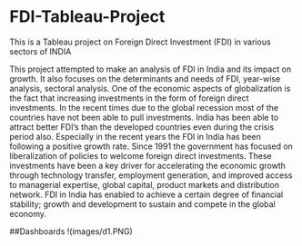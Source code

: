 # FDI-Tableau-Project
This is a Tableau project on Foreign Direct Investment (FDI) in various sectors of INDIA 

This project attempted to make an analysis of FDI in India and its impact on growth. It also focuses on the determinants and needs of FDI, year-wise analysis, sectoral analysis. One of the economic aspects of globalization is the fact that increasing investments in the form of foreign direct investments. In the recent times due to the global recession most of the countries have not been able to pull investments. India has been able to attract better FDI’s than the developed countries even during the crisis period also. Especially in the recent years the FDI in India has been following a positive growth rate. Since 1991 the government has focused on liberalization of policies to welcome foreign direct investments. These investments have been a key driver for accelerating the economic growth through technology transfer, employment generation, and improved access to managerial expertise, global capital, product markets and distribution network. FDI in India has enabled to achieve a certain degree of financial stability; growth and development to sustain and compete in the global economy.

##Dashboards
!(images/d1.PNG)
